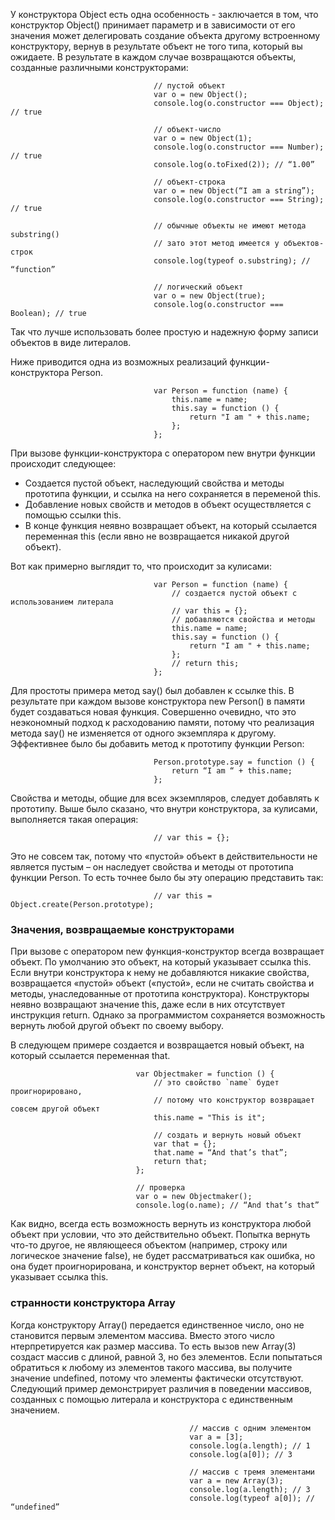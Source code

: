 У конструктора Object есть одна особенность - заключается в том, что конструктор Object() принимает параметр и в зависимости от его значения может делегировать создание объекта другому встроенному конструктору, вернув в результате объект не того типа, который вы ожидаете. В результате в каждом случае возвращаются объекты, созданные различными конструкторами:

                                    // пустой объект
                                    var o = new Object();
                                    console.log(o.constructor === Object); // true

                                    // объект-число
                                    var o = new Object(1);
                                    console.log(o.constructor === Number); // true
                                    console.log(o.toFixed(2)); // “1.00”

                                    // объект-строка
                                    var o = new Object(“I am a string”);
                                    console.log(o.constructor === String); // true

                                    // обычные объекты не имеют метода substring()
                                    // зато этот метод имеется у объектов-строк
                                    console.log(typeof o.substring); // “function”

                                    // логический объект
                                    var o = new Object(true);
                                    console.log(o.constructor === Boolean); // true

Так что лучше использовать более простую и надежную форму записи объектов в виде литералов.

Ниже приводится одна из возможных реализаций функции-конструктора Person.

                                    var Person = function (name) {
                                        this.name = name;
                                        this.say = function () {
                                            return "I am " + this.name;
                                        };
                                    };

При вызове функции-конструктора с оператором new внутри функции происходит следующее:
 - Создается пустой объект, наследующий свойства и методы прототипа функции, и ссылка на него сохраняется в переменой this.
 - Добавление новых свойств и методов в объект осуществляется с помощью ссылки this.
 - В конце функция неявно возвращает объект, на который ссылается переменная this (если явно не возвращается никакой другой объект).

Вот как примерно выглядит то, что происходит за кулисами:

                                    var Person = function (name) {
                                        // создается пустой объект с использованием литерала
                                        // var this = {};
                                        // добавляются свойства и методы
                                        this.name = name;
                                        this.say = function () {
                                            return "I am " + this.name;
                                        };
                                        // return this;
                                    };

Для простоты примера метод say() был добавлен к ссылке this. В результате при каждом вызове конструктора new Person() в памяти будет создаваться новая функция. Совершенно очевидно, что это неэкономный подход к расходованию памяти, потому что реализация метода say() не изменяется от одного экземпляра к другому. Эффективнее было бы добавить метод к прототипу функции Person:

                                    Person.prototype.say = function () {
                                        return “I am “ + this.name;
                                    };

Свойства и методы, общие для всех экземпляров, следует добавлять к прототипу.
Выше было сказано, что внутри конструктора, за кулисами, выполняется такая операция:

                                    // var this = {};

Это не совсем так, потому что «пустой» объект в действительности не является пустым – он наследует свойства и методы от прототипа функции Person. То есть точнее было бы эту операцию представить так:

                                    // var this = Object.create(Person.prototype);

### Значения, возвращаемые конструкторами
При вызове с оператором new функция-конструктор всегда возвращает объект. По умолчанию это объект, на который указывает ссылка this. Если внутри конструктора к нему не добавляются никакие свойства, возвращается «пустой» объект («пустой», если не считать свойства и методы, унаследованные от прототипа конструктора). Конструкторы неявно возвращают значение this, даже если в них отсутствует инструкция return. Однако за программистом сохраняется
возможность вернуть любой другой объект по своему выбору.

В следующем примере создается и возвращается новый объект, на который ссылается переменная that.

                                var Objectmaker = function () {
                                    // это свойство `name` будет проигнорировано,
                                    // потому что конструктор возвращает совсем другой объект
                                    this.name = "This is it";

                                    // создать и вернуть новый объект
                                    var that = {};
                                    that.name = “And that’s that”;
                                    return that;
                                };

                                // проверка
                                var o = new Objectmaker();
                                console.log(o.name); // “And that’s that”

Как видно, всегда есть возможность вернуть из конструктора любой объект при условии, что это действительно объект. Попытка вернуть что-то другое, не являющееся объектом (например, строку или логическое значение false), не будет рассматриваться как ошибка, но она будет проигнорирована, и конструктор вернет объект, на который указывает
ссылка this.

### странности конструктора Array
Когда конструктору Array() передается единственное число, оно не становится первым элементом массива. Вместо этого число нтерпретируется как размер массива. То есть вызов new Array(3) создаст массив с длиной, равной 3, но без элементов. Если попытаться обратиться к любому из элементов такого массива, вы получите значение undefined, потому
что элементы фактически отсутствуют. Следующий пример демонстрирует различия в поведении массивов, созданных с помощью литерала и конструктора с единственным значением.

                                            // массив с одним элементом
                                            var a = [3];
                                            console.log(a.length); // 1
                                            console.log(a[0]); // 3

                                            // массив с тремя элементами
                                            var a = new Array(3);
                                            console.log(a.length); // 3
                                            console.log(typeof a[0]); // “undefined”

